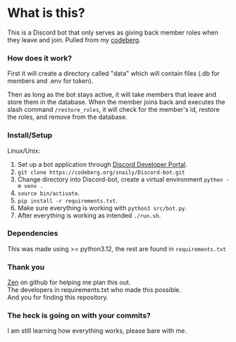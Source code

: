 # What is this?
This is a Discord bot that only serves as giving back member roles when they leave and join.
Pulled from my [codeberg](https://codeberg.org/snaily/Discord-bot).

### How does it work?
First it will create a directory called "data" which will contain files (.db for members and .env for token).

Then as long as the bot stays active, it will take members that leave and store them in the database.
When the member joins back and executes the slash command `/restore_roles`, it will check for the member's id, restore the roles, and remove from the database.

### Install/Setup
Linux/Unix:
1. Set up a bot application through [Discord Developer Portal](https://discord.com/developers).
2. `git clone https://codeberg.org/snaily/Discord-bot.git`
3. Change directory into Discord-bot, create a virtual environment `python -m venv .`
4. `source bin/activate`.
5. `pip install -r requirements.txt`.
6. Make sure everything is working with `python3 src/bot.py`.
7. After everything is working as intended `./run.sh`.

### Dependencies
This was made using >= python3.12, the rest are found in `requirements.txt`

### Thank you
[Zen](https://github.com/desultory) on github for helping me plan this out.\
The developers in requirements.txt who made this possible.\
And you for finding this repository.

### The heck is going on with your commits?
I am still learning how everything works, please bare with me.

